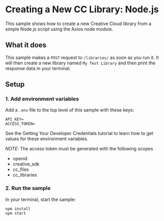 # Creating a New CC Library: Node.js

This sample shows how to create a new Creative Cloud library from a simple Node.js script using the Axios node module.

## What it does

This sample makes a `POST` request to `/libraries/` as soon as you run it. It will then create a new library named `My Test Library` and then print the response data in your terminal.

## Setup

### 1. Add environment variables

Add a `.env` file to the top level of this sample with these keys:

```
API_KEY=
ACCESS_TOKEN=
```

See the Getting Your Developer Credentials tutorial to learn how to get values for these environment variables.

*NOTE:* The access token must be generated with the following scopes

- openid
- creative_sdk
- cc_files
- cc_libraries

### 2. Run the sample

In your terminal, start the sample:

```
npm install
npm start
```
